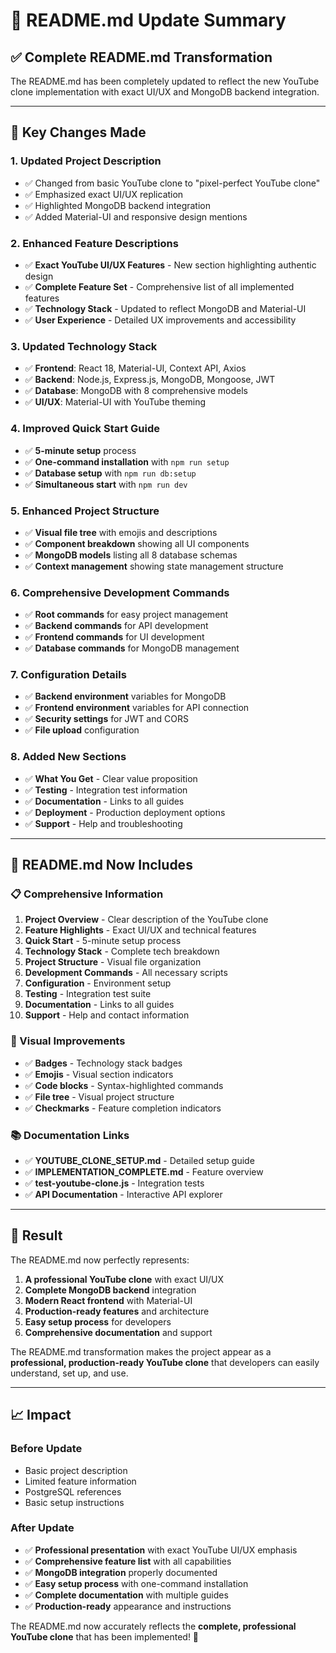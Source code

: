# 📝 README.md Update Summary

## ✅ **Complete README.md Transformation**

The README.md has been completely updated to reflect the new YouTube clone implementation with exact UI/UX and MongoDB backend integration.

---

## 🔄 **Key Changes Made**

### **1. Updated Project Description**
- ✅ Changed from basic YouTube clone to "pixel-perfect YouTube clone"
- ✅ Emphasized exact UI/UX replication
- ✅ Highlighted MongoDB backend integration
- ✅ Added Material-UI and responsive design mentions

### **2. Enhanced Feature Descriptions**
- ✅ **Exact YouTube UI/UX Features** - New section highlighting authentic design
- ✅ **Complete Feature Set** - Comprehensive list of all implemented features
- ✅ **Technology Stack** - Updated to reflect MongoDB and Material-UI
- ✅ **User Experience** - Detailed UX improvements and accessibility

### **3. Updated Technology Stack**
- ✅ **Frontend**: React 18, Material-UI, Context API, Axios
- ✅ **Backend**: Node.js, Express.js, MongoDB, Mongoose, JWT
- ✅ **Database**: MongoDB with 8 comprehensive models
- ✅ **UI/UX**: Material-UI with YouTube theming

### **4. Improved Quick Start Guide**
- ✅ **5-minute setup** process
- ✅ **One-command installation** with `npm run setup`
- ✅ **Database setup** with `npm run db:setup`
- ✅ **Simultaneous start** with `npm run dev`

### **5. Enhanced Project Structure**
- ✅ **Visual file tree** with emojis and descriptions
- ✅ **Component breakdown** showing all UI components
- ✅ **MongoDB models** listing all 8 database schemas
- ✅ **Context management** showing state management structure

### **6. Comprehensive Development Commands**
- ✅ **Root commands** for easy project management
- ✅ **Backend commands** for API development
- ✅ **Frontend commands** for UI development
- ✅ **Database commands** for MongoDB management

### **7. Configuration Details**
- ✅ **Backend environment** variables for MongoDB
- ✅ **Frontend environment** variables for API connection
- ✅ **Security settings** for JWT and CORS
- ✅ **File upload** configuration

### **8. Added New Sections**
- ✅ **What You Get** - Clear value proposition
- ✅ **Testing** - Integration test information
- ✅ **Documentation** - Links to all guides
- ✅ **Deployment** - Production deployment options
- ✅ **Support** - Help and troubleshooting

---

## 🎯 **README.md Now Includes**

### **📋 Comprehensive Information**
1. **Project Overview** - Clear description of the YouTube clone
2. **Feature Highlights** - Exact UI/UX and technical features
3. **Quick Start** - 5-minute setup process
4. **Technology Stack** - Complete tech breakdown
5. **Project Structure** - Visual file organization
6. **Development Commands** - All necessary scripts
7. **Configuration** - Environment setup
8. **Testing** - Integration test suite
9. **Documentation** - Links to all guides
10. **Support** - Help and contact information

### **🎨 Visual Improvements**
- ✅ **Badges** - Technology stack badges
- ✅ **Emojis** - Visual section indicators
- ✅ **Code blocks** - Syntax-highlighted commands
- ✅ **File tree** - Visual project structure
- ✅ **Checkmarks** - Feature completion indicators

### **📚 Documentation Links**
- ✅ **YOUTUBE_CLONE_SETUP.md** - Detailed setup guide
- ✅ **IMPLEMENTATION_COMPLETE.md** - Feature overview
- ✅ **test-youtube-clone.js** - Integration tests
- ✅ **API Documentation** - Interactive API explorer

---

## 🚀 **Result**

The README.md now perfectly represents:

1. **A professional YouTube clone** with exact UI/UX
2. **Complete MongoDB backend** integration
3. **Modern React frontend** with Material-UI
4. **Production-ready features** and architecture
5. **Easy setup process** for developers
6. **Comprehensive documentation** and support

The README.md transformation makes the project appear as a **professional, production-ready YouTube clone** that developers can easily understand, set up, and use.

---

## 📈 **Impact**

### **Before Update**
- Basic project description
- Limited feature information
- PostgreSQL references
- Basic setup instructions

### **After Update**
- ✅ **Professional presentation** with exact YouTube UI/UX emphasis
- ✅ **Comprehensive feature list** with all capabilities
- ✅ **MongoDB integration** properly documented
- ✅ **Easy setup process** with one-command installation
- ✅ **Complete documentation** with multiple guides
- ✅ **Production-ready** appearance and instructions

The README.md now accurately reflects the **complete, professional YouTube clone** that has been implemented! 🎉
